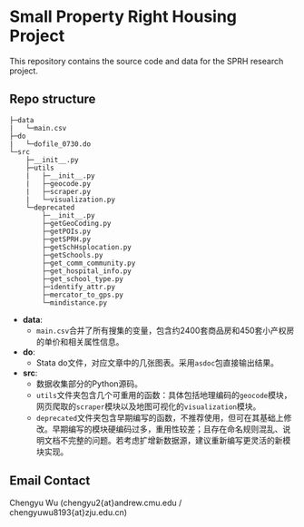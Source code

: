 # Small Property Right Housing Project

This repository contains the source code and data for the SPRH research project.

## Repo structure

```
├─data
|	└─main.csv
├─do
|	└─dofile_0730.do
└─src
	├─__init__.py
    ├─utils
    |	├─__init__.py
    |	├─geocode.py
    |	├─scraper.py
    |	└─visualization.py
    └─deprecated
    	├─__init__.py
    	├─getGeoCoding.py
    	├─getPOIs.py
    	├─getSPRH.py
    	├─getSchHsplocation.py
    	├─getSchools.py
    	├─get_comm_community.py
    	├─get_hospital_info.py
    	├─get_school_type.py
    	├─identify_attr.py
    	├─mercator_to_gps.py
    	└─mindistance.py
```

* **data**:
  * `main.csv`合并了所有搜集的变量，包含约2400套商品房和450套小产权房的单价和相关属性信息。
* **do**:
  * Stata do文件，对应文章中的几张图表。采用`asdoc`包直接输出结果。
* **src**:
  * 数据收集部分的Python源码。
  * `utils`文件夹包含几个可重用的函数：具体包括地理编码的`geocode`模块，网页爬取的`scraper`模块以及地图可视化的`visualization`模块。
  * `deprecated`文件夹包含早期编写的函数，不推荐使用，但可在其基础上修改。早期编写的模块硬编码过多，重用性较差；且存在命名规则混乱、说明文档不完整的问题。若考虑扩增新数据源，建议重新编写更灵活的新模块实现。

## Email Contact

Chengyu Wu (chengyu2{at}andrew.cmu.edu / chengyuwu8193{at}zju.edu.cn)